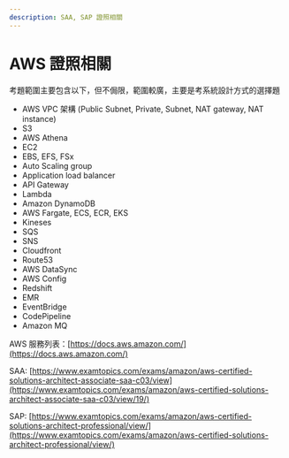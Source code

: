 ```yaml
---
description: SAA, SAP 證照相關
---
```


# AWS 證照相關

考題範圍主要包含以下，但不侷限，範圍較廣，主要是考系統設計方式的選擇題

* AWS VPC 架構 (Public Subnet, Private, Subnet, NAT gateway, NAT instance)
* S3&#x20;
* AWS Athena
* EC2&#x20;
* EBS, EFS, FSx
* Auto Scaling group
* Application load balancer
* API Gateway
* Lambda
* Amazon DynamoDB
* AWS Fargate, ECS, ECR, EKS
* Kineses
* SQS
* SNS
* Cloudfront
* Route53
* AWS DataSync
* AWS Config
* Redshift
* EMR
* EventBridge
* CodePipeline
* Amazon MQ

AWS 服務列表：[https://docs.aws.amazon.com/](https://docs.aws.amazon.com/)

SAA: [https://www.examtopics.com/exams/amazon/aws-certified-solutions-architect-associate-saa-c03/view](https://www.examtopics.com/exams/amazon/aws-certified-solutions-architect-associate-saa-c03/view/19/)

SAP: [https://www.examtopics.com/exams/amazon/aws-certified-solutions-architect-professional/view/](https://www.examtopics.com/exams/amazon/aws-certified-solutions-architect-professional/view/)
